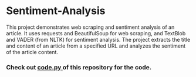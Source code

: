 # Sentiment-Analysis
This project demonstrates web scraping and sentiment analysis of an article. It uses requests and BeautifulSoup for web scraping, and TextBlob and VADER (from NLTK) for sentiment analysis. The project extracts the title and content of an article from a specified URL and analyzes the sentiment of the article content.


<h3><b>Check out <a href="https://github.com/gitshubhankar/Sentiment-Analysis/blob/main/code.py">code.py </a> of this repository for the code.</b></h3>
